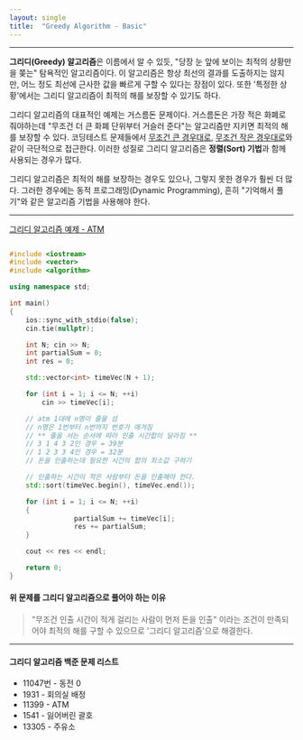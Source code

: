 ```yaml
---
layout: single
title:  "Greedy Algorithm - Basic"
---
```


---

**그리디(Greedy) 알고리즘**은 이름에서 알 수 있듯, "당장 눈 앞에 보이는 최적의 상황만을 쫒는" 탐욕적인 알고리즘이다.
이 알고리즘은 항상 최선의 결과를 도출하지는 않지만, 어느 정도 최선에 근사한 값을 빠르게 구할 수 있다는 장점이 있다. 또한 '특정한 상황'에서는 그리디 알고리즘이 최적의 해를 보장할 수 있기도 하다.

그리디 알고리즘의 대표적인 예제는 거스름돈 문제이다. 거스름돈은 가장 적은 화폐로 줘야하는데 "무조건 더 큰 화폐 단위부터 거슬러 준다"는 알고리즘만 지키면 최적의 해를 보장할 수 있다. 코딩테스트 문제들에서 <u>무조건 큰 경우대로</u>, <u>무조건 작은 경우대로</u>와 같이 극단적으로 접근한다. 이러한 성질로 그리디 알고리즘은 **정렬(Sort) 기법**과 함께 사용되는 경우가 많다.

그리디 알고리즘은 최적의 해를 보장하는 경우도 있으나, 그렇지 못한 경우가 훨씬 더 많다.
그러한 경우에는 동적 프로그래밍(Dynamic Programming), 흔히 "기억해서 풀기"와 같은 알고리즘 기법을 사용해야 한다.

---

[그리디 알고리즘 예제 - ATM](https://www.acmicpc.net/problem/11399)

```c++

#include <iostream>
#include <vector>
#include <algorithm>

using namespace std;

int main()
{
	ios::sync_with_stdio(false);
	cin.tie(nullptr);

	int N; cin >> N;
	int partialSum = 0;
	int res = 0;

	std::vector<int> timeVec(N + 1);

	for (int i = 1; i <= N; ++i)
		cin >> timeVec[i];

	// atm 1대에 n명이 줄을 섬
	// n명은 1번부터 n번까지 번호가 매겨짐
	// ** 줄을 서는 순서에 따라 인출 시간합이 달라짐 **
	// 3 1 4 3 2인 경우 = 39분
	// 1 2 3 3 4인 경우 = 32분
	// 돈을 인출하는데 필요한 시간의 합의 최소값 구하기

	// 인출하는 시간이 적은 사람부터 돈을 인출해야 한다.
	std::sort(timeVec.begin(), timeVec.end());

	for (int i = 1; i <= N; ++i)
	{
                partialSum += timeVec[i];
                res += partialSum;
	}

	cout << res << endl;

	return 0;
}

```

#### 위 문제를 그리디 알고리즘으로 풀어야 하는 이유

> "무조건 인출 시간이 적게 걸리는 사람이 먼저 돈을 인출" 이라는 조건이 만족되어야 최적의 해를 구할 수 있으므로 '그리디 알고리즘'으로 해결한다.

---

#### 그리디 알고리즘 백준 문제 리스트
* 11047번 - 동전 0
* 1931 - 회의실 배정
* 11399 - ATM
* 1541 - 잃어버린 괄호
* 13305 - 주유소

